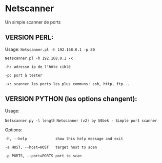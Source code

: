 # Netscanner

Un simple scanner de ports

## VERSION PERL:

Usage:
`Netscanner.pl -h 192.168.0.1 -p 80`

`Netscanner.pl -h 192.168.0.1 -x`

`-h: adresse ip de l'hôte ciblé`

`-p: port à tester`

`-x: scanner les ports les plus communs: ssh, http, ftp...`

## VERSION PYTHON (les options changent):

Usage:

`Netscanner.py -l length`
`Netscanner (v2) by S0bek - Simple port scanner`


Options:

`-h, --help             show this help message and exit`

`-a HOST, --host=HOST   target host to scan`

`-p PORTS, --port=PORTS port to scan`

